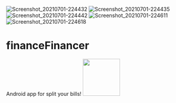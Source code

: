 ![Screenshot_20210701-224432](https://user-images.githubusercontent.com/47896458/124164692-96963580-dabe-11eb-8d53-4f5b4870f4cf.jpg)
![Screenshot_20210701-224435](https://user-images.githubusercontent.com/47896458/124164695-985ff900-dabe-11eb-8c1a-6609f92e594f.jpg)
![Screenshot_20210701-224442](https://user-images.githubusercontent.com/47896458/124164703-9a29bc80-dabe-11eb-91bd-2bc18e074e2a.jpg)
![Screenshot_20210701-224611](https://user-images.githubusercontent.com/47896458/124164713-9dbd4380-dabe-11eb-81a8-87c779497bca.jpg)
![Screenshot_20210701-224618](https://user-images.githubusercontent.com/47896458/124164730-a6157e80-dabe-11eb-8e7e-71dead326337.jpg)
# financeFinancer
Android app for split your bills!
<img src="https://user-images.githubusercontent.com/47896458/124164730-a6157e80-dabe-11eb-8e7e-71dead326337.jpg" width="100" height="100"/>
